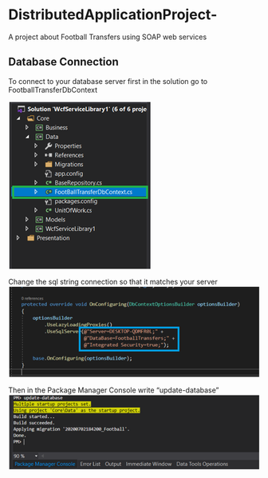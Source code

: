 # DistributedApplicationProject-
A project about Football Transfers using SOAP web services 

## Database Connection
To connect to your database server first in the solution go to FootballTransferDbContext

<img src="https://github.com/Emma1001/DistributedApplicationProject-/blob/master/images/First.png">

Change the sql string connection so that it matches your server
<img src="https://github.com/Emma1001/DistributedApplicationProject-/blob/master/images/Second.png">

Then in the Package Manager Console write “update-database”
<img src="https://github.com/Emma1001/DistributedApplicationProject-/blob/master/images/Third.png">
